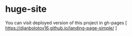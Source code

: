 # huge-site

You can visit deployed version of this project in gh-pages [ https://djanbolotov16.github.io/landing-page-simple/ ]
